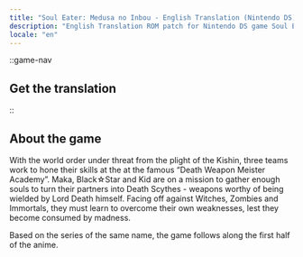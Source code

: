 ```yaml
---
title: "Soul Eater: Medusa no Inbou - English Translation (Nintendo DS) - (Medusa's Plot)"
description: "English Translation ROM patch for Nintendo DS game Soul Eater: Medusa no Inbou (Medusa's Plot)"
locale: "en"
---
```


::game-nav
## Get the translation
::

## About the game
With the world order under threat from the plight of the Kishin, three teams work to hone their skills at the at the famous “Death Weapon Meister Academy”. Maka, Black☆Star and Kid are on a mission to gather enough souls to turn their partners into Death Scythes - weapons worthy of being wielded by Lord Death himself. Facing off against Witches, Zombies and Immortals, they must learn to overcome their own weaknesses, lest they become consumed by madness.

Based on the series of the same name, the game follows along the first half of the anime.
